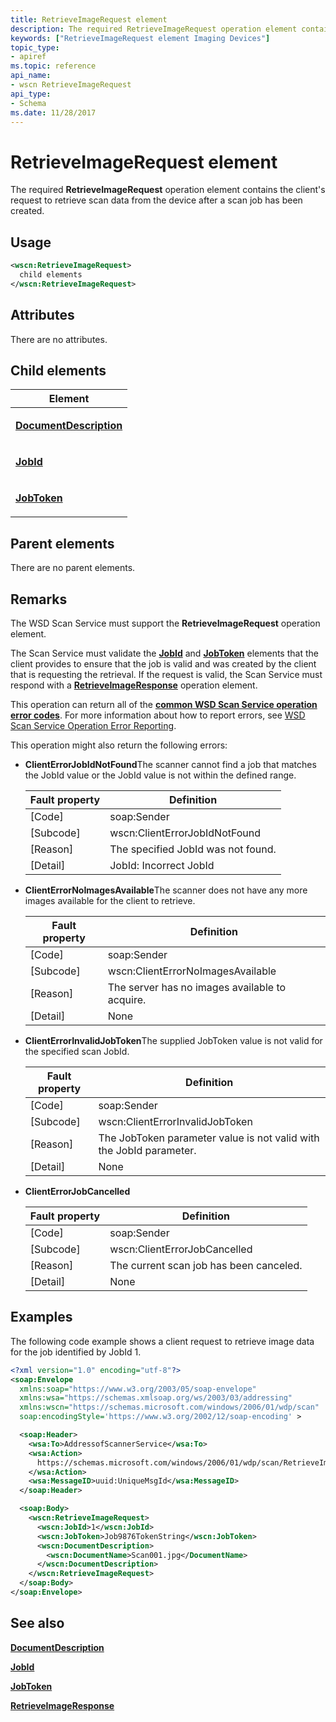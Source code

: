 ```yaml
---
title: RetrieveImageRequest element
description: The required RetrieveImageRequest operation element contains the client's request to retrieve scan data from the device after a scan job has been created.
keywords: ["RetrieveImageRequest element Imaging Devices"]
topic_type:
- apiref
ms.topic: reference
api_name:
- wscn RetrieveImageRequest
api_type:
- Schema
ms.date: 11/28/2017
---
```


# RetrieveImageRequest element


The required **RetrieveImageRequest** operation element contains the client's request to retrieve scan data from the device after a scan job has been created.

## Usage

```xml
<wscn:RetrieveImageRequest>
  child elements
</wscn:RetrieveImageRequest>
```

## Attributes

There are no attributes.

## Child elements


<table>
<colgroup>
<col width="100%" />
</colgroup>
<thead>
<tr class="header">
<th>Element</th>
</tr>
</thead>
<tbody>
<tr class="odd">
<td><p><a href="documentdescription.md" data-raw-source="[&lt;strong&gt;DocumentDescription&lt;/strong&gt;](documentdescription.md)"><strong>DocumentDescription</strong></a></p></td>
</tr>
<tr class="even">
<td><p><a href="jobid.md" data-raw-source="[&lt;strong&gt;JobId&lt;/strong&gt;](jobid.md)"><strong>JobId</strong></a></p></td>
</tr>
<tr class="odd">
<td><p><a href="jobtoken.md" data-raw-source="[&lt;strong&gt;JobToken&lt;/strong&gt;](jobtoken.md)"><strong>JobToken</strong></a></p></td>
</tr>
</tbody>
</table>

## Parent elements


There are no parent elements.

## Remarks

The WSD Scan Service must support the **RetrieveImageRequest** operation element.

The Scan Service must validate the [**JobId**](jobid.md) and [**JobToken**](jobtoken.md) elements that the client provides to ensure that the job is valid and was created by the client that is requesting the retrieval. If the request is valid, the Scan Service must respond with a [**RetrieveImageResponse**](retrieveimageresponse.md) operation element.

This operation can return all of the [**common WSD Scan Service operation error codes**](common-wsd-scan-service-operation-error-codes.md). For more information about how to report errors, see [WSD Scan Service Operation Error Reporting](wsd-scan-service-operation-error-reporting.md).

This operation might also return the following errors:

-   **ClientErrorJobIdNotFound**The scanner cannot find a job that matches the JobId value or the JobId value is not within the defined range.

    | Fault property | Definition                         |
    |----------------|------------------------------------|
    | \[Code\]       | soap:Sender                        |
    | \[Subcode\]    | wscn:ClientErrorJobIdNotFound      |
    | \[Reason\]     | The specified JobId was not found. |
    | \[Detail\]     | JobId: Incorrect JobId             |

     

-   **ClientErrorNoImagesAvailable**The scanner does not have any more images available for the client to retrieve.

    | Fault property | Definition                                     |
    |----------------|------------------------------------------------|
    | \[Code\]       | soap:Sender                                    |
    | \[Subcode\]    | wscn:ClientErrorNoImagesAvailable              |
    | \[Reason\]     | The server has no images available to acquire. |
    | \[Detail\]     | None                                           |

     

-   **ClientErrorInvalidJobToken**The supplied JobToken value is not valid for the specified scan JobId.

    | Fault property | Definition                                                          |
    |----------------|---------------------------------------------------------------------|
    | \[Code\]       | soap:Sender                                                         |
    | \[Subcode\]    | wscn:ClientErrorInvalidJobToken                                     |
    | \[Reason\]     | The JobToken parameter value is not valid with the JobId parameter. |
    | \[Detail\]     | None                                                                |

     

-   **ClientErrorJobCancelled**

    | Fault property | Definition                              |
    |----------------|-----------------------------------------|
    | \[Code\]       | soap:Sender                             |
    | \[Subcode\]    | wscn:ClientErrorJobCancelled            |
    | \[Reason\]     | The current scan job has been canceled. |
    | \[Detail\]     | None                                    |

     

## Examples

The following code example shows a client request to retrieve image data for the job identified by JobId 1.

```xml
<?xml version="1.0" encoding="utf-8"?>
<soap:Envelope
  xmlns:soap="https://www.w3.org/2003/05/soap-envelope"
  xmlns:wsa="https://schemas.xmlsoap.org/ws/2003/03/addressing"
  xmlns:wscn="https://schemas.microsoft.com/windows/2006/01/wdp/scan"
  soap:encodingStyle='https://www.w3.org/2002/12/soap-encoding' >

  <soap:Header>
    <wsa:To>AddressofScannerService</wsa:To>
    <wsa:Action>
      https://schemas.microsoft.com/windows/2006/01/wdp/scan/RetrieveImage
    </wsa:Action>
    <wsa:MessageID>uuid:UniqueMsgId</wsa:MessageID>
  </soap:Header>

  <soap:Body>
    <wscn:RetrieveImageRequest>
      <wscn:JobId>1</wscn:JobId>
      <wscn:JobToken>Job9876TokenString</wscn:JobToken>
      <wscn:DocumentDescription>
        <wscn:DocumentName>Scan001.jpg</DocumentName>
      </wscn:DocumentDescription>
    </wscn:RetrieveImageRequest>
  </soap:Body>
</soap:Envelope>
```

## See also


[**DocumentDescription**](documentdescription.md)

[**JobId**](jobid.md)

[**JobToken**](jobtoken.md)

[**RetrieveImageResponse**](retrieveimageresponse.md)

 

 






